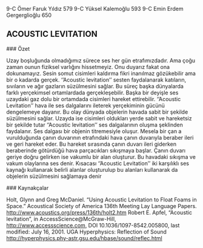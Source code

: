 9-C Ömer Faruk Yıldız 579 
9-C Yüksel Kalemoğlu 593 
9-C Emin Erdem Gergerglioğlu 650

## ACOUSTIC LEVITATION

### Özet

Uzay boşluğunda olmadığımız sürece ses her gün etrafımızdadır. Ama çoğu zaman ounun fiziksel varlığını hissetmeyiz. Onu duyarız fakat ona dokunamayız. 
Sesin somut cisimleri kaldırma fikri inanılmaz gözükebilir ama bir o kadarda gerçek. ‘’Acoustic levitation’’ sesten faydalanarak katıların, sıvıların ve ağır gazların süzülmesini sağlar. Bu süreç başka dünyalarda farklı yerçekimsel ortamlardada gerçekleşebilir. Başka bir deyişle ses uzaydaki gaz dolu bir ortamdada cisimleri hareket ettirebilir. 
‘’Acoustic Levitation’’ hava ile ses dalgalarını ileterek yerçekiminin gücünü dengelemeye dayanır. Bu olay dünyada objelerin havada sabit bir şekilde süzülmesini sağlar. Uzayda ise cisimleri oldukları yerde sabit ve hareketsiz bir şekilde tutar 
‘’Acoustic levitation’’ ses dalgalarının oluşma şeklinden faydalanır. Ses dalgası bir objenin titremesiyle oluşur. Mesela bir çan a vurulduğunda çanın duvarının etrafındaki hava çanın duvarıyla beraber ileri ve geri hareket eder. Bu hareket sırasında çanın duvarı ileri giderken beraberinde götürdüğü hava parçacıkları sıkışmaya başlar. Çanın duvarı geriye doğru gelirken ise vakumlu bir alan oluşturur. Bu havadaki sıkışma ve vakum olaylarına ses denir. Kısacası ‘’Acoustic Levitation’’ iki karşılıklı ses kaynağı kullanarak belirli alanlar oluşturulup bu alanları kullanarak da objelerin süzülmesini sağlamaya denir

### Kaynakçalar

Holt, Glynn and Greg McDaniel. “Using Acoustic Levitation to Float Foams in Space.” Acoustical Society of America 136th Meeting Lay Language Papers. http://www.acoustics.org/press/136th/holt2.htm
Robert E. Apfel, “Acoustic levitation”, in AccessScience@McGraw-Hill, http://www.accessscience.com, DOI 10.1036/1097-8542.005800, last modified: July 16, 2001. 
UGA Hyperphysics: Reflection of Sound http://hyperphysics.phy-astr.gsu.edu/hbase/sound/reflec.html
